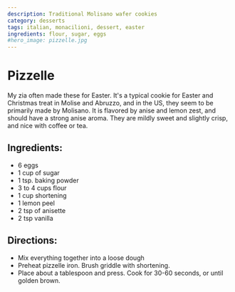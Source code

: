 ```yaml
---
description: Traditional Molisano wafer cookies
category: desserts
tags: italian, monacilioni, dessert, easter
ingredients: flour, sugar, eggs
#hero_image: pizzelle.jpg
---
```


# Pizzelle

My zia often made these for Easter. It's a typical cookie for Easter and Christmas treat in Molise and Abruzzo, and in the US, they seem to be primarily made by Molisano. It is flavored by anise and lemon zest, and should have a strong anise aroma. They are mildly sweet and slightly crisp, and nice with coffee or tea. 

## Ingredients:

- 6 eggs
- 1 cup of sugar
- 1 tsp. baking powder
- 3 to 4 cups flour
- 1 cup shortening
- 1 lemon peel
- 2 tsp of anisette 
- 2 tsp vanilla

## Directions:

- Mix everything together into a loose dough 
- Preheat pizzelle iron. Brush griddle with shortening. 
- Place about a tablespoon and press. Cook for 30-60 seconds, or until golden brown.
